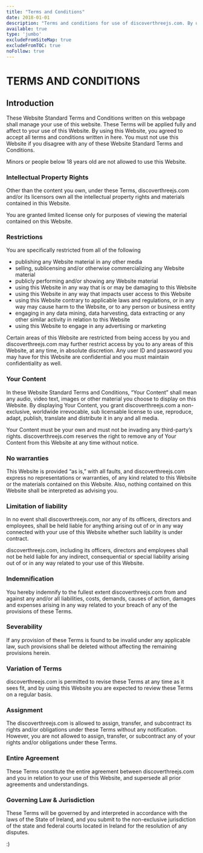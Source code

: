 ```yaml
---
title: "Terms and Conditions"
date: 2018-01-01
description: "Terms and conditions for use of discoverthreejs.com. By using this Website, you agreed to accept all terms and conditions written in here"
available: true
type: 'jumbo'
excludeFromSiteMap: true
excludeFromTOC: true
noFollow: true
---
```


# TERMS AND CONDITIONS

## Introduction

These Website Standard Terms and Conditions written on this webpage shall manage your use of this website. These Terms will be applied fully and affect to your use of this Website. By using this Website, you agreed to accept all terms and conditions written in here. You must not use this Website if you disagree with any of these Website Standard Terms and Conditions.

Minors or people below 18 years old are not allowed to use this Website.

### Intellectual Property Rights

Other than the content you own, under these Terms, discoverthreejs.com and/or its licensors own all the intellectual property rights and materials contained in this Website.

You are granted limited license only for purposes of viewing the material contained on this Website.

### Restrictions

You are specifically restricted from all of the following

*   publishing any Website material in any other media
*   selling, sublicensing and/or otherwise commercializing any Website material
*   publicly performing and/or showing any Website material
*   using this Website in any way that is or may be damaging to this Website
*   using this Website in any way that impacts user access to this Website
*   using this Website contrary to applicable laws and regulations, or in any way may cause harm to the Website, or to any person or business entity
*   engaging in any data mining, data harvesting, data extracting or any other similar activity in relation to this Website
*   using this Website to engage in any advertising or marketing

Certain areas of this Website are restricted from being access by you and discoverthreejs.com may further restrict access by you to any areas of this Website, at any time, in absolute discretion. Any user ID and password you may have for this Website are confidential and you must maintain confidentiality as well.

### Your Content

In these Website Standard Terms and Conditions, “Your Content” shall mean any audio, video text, images or other material you choose to display on this Website. By displaying Your Content, you grant discoverthreejs.com a non-exclusive, worldwide irrevocable, sub licensable license to use, reproduce, adapt, publish, translate and distribute it in any and all media.

Your Content must be your own and must not be invading any third-party’s rights. discoverthreejs.com reserves the right to remove any of Your Content from this Website at any time without notice.

### No warranties

This Website is provided “as is,” with all faults, and discoverthreejs.com express no representations or warranties, of any kind related to this Website or the materials contained on this Website. Also, nothing contained on this Website shall be interpreted as advising you.

### Limitation of liability

In no event shall discoverthreejs.com, nor any of its officers, directors and employees, shall be held liable for anything arising out of or in any way connected with your use of this Website whether such liability is under contract.

discoverthreejs.com, including its officers, directors and employees shall not be held liable for any indirect, consequential or special liability arising out of or in any way related to your use of this Website.

### Indemnification

You hereby indemnify to the fullest extent discoverthreejs.com from and against any and/or all liabilities, costs, demands, causes of action, damages and expenses arising in any way related to your breach of any of the provisions of these Terms.

### Severability

If any provision of these Terms is found to be invalid under any applicable law, such provisions shall be deleted without affecting the remaining provisions herein.

### Variation of Terms

discoverthreejs.com is permitted to revise these Terms at any time as it sees fit, and by using this Website you are expected to review these Terms on a regular basis.

### Assignment

The discoverthreejs.com is allowed to assign, transfer, and subcontract its rights and/or obligations under these Terms without any notification. However, you are not allowed to assign, transfer, or subcontract any of your rights and/or obligations under these Terms.

### Entire Agreement

These Terms constitute the entire agreement between discoverthreejs.com and you in relation to your use of this Website, and supersede all prior agreements and understandings.

### Governing Law & Jurisdiction

These Terms will be governed by and interpreted in accordance with the laws of the State of Ireland, and you submit to the non-exclusive jurisdiction of the state and federal courts located in Ireland for the resolution of any disputes.

:)